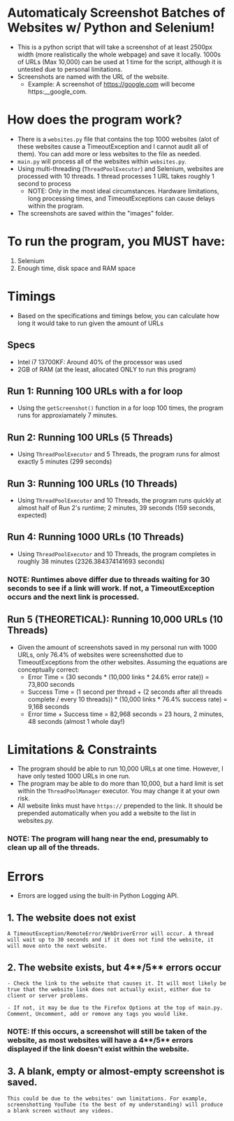 # Automaticaly Screenshot Batches of Websites w/ Python and Selenium!
- This is a python script that will take a screenshot of at least 2500px width (more realistically the whole webpage) and save it locally. 1000s of URLs (Max 10,000) can be used at 1 time for the script, although it is untested due to personal limitations.
- Screenshots are named with the URL of the website.
  - Example: A screenshot of https://google.com will become https:__google_com.

# How does the program work?
- There is a `websites.py` file that contains the top 1000 websites (alot of these websites cause a TimeoutException and I cannot audit all of them). You can add more or less websites to the file as needed.
- `main.py` will process all of the websites within `websites.py`.
- Using multi-threading (`ThreadPoolExecutor`) and Selenium, websites are processed with 10 threads. 1 thread processes 1 URL takes roughly 1 second to process 
  - NOTE: Only in the most ideal circumstances. Hardware limitations, long processing times, and TimeoutExceptions can cause delays within the program.
- The screenshots are saved within the "images" folder.

# To run the program, you MUST have:
1. Selenium
2. Enough time, disk space and RAM space

# Timings 
- Based on the specifications and timings below, you can calculate how long it would take to run given the amount of URLs

## Specs
- Intel i7 13700KF: Around 40% of the processor was used
- 2GB of RAM (at the least, allocated ONLY to run this program)

## Run 1: Running 100 URLs with a for loop
- Using the `getScreenshot()` function in a for loop 100 times, the program runs for approxiamately 7 minutes.

## Run 2: Running 100 URLs (5 Threads)
- Using `ThreadPoolExecutor` and 5 Threads, the program runs for almost exactly 5 minutes (299 seconds)

## Run 3: Running 100 URLs (10 Threads)
- Using `ThreadPoolExecutor` and 10 Threads, the program runs quickly at almost half of Run 2's runtime; 2 minutes, 39 seconds (159 seconds, expected)

## Run 4: Running 1000 URLs (10 Threads)
- Using `ThreadPoolExecutor` and 10 Threads, the program completes in roughly 38 minutes (2326.384374141693 seconds)
### NOTE: Runtimes above differ due to threads waiting for 30 seconds to see if a link will work. If not, a TimeoutException occurs and the next link is processed.

## Run 5 (THEORETICAL): Running 10,000 URLs (10 Threads)
- Given the amount of screenshots saved in my personal run with 1000 URLs, only 76.4% of websites were screenshotted due to TimeoutExceptions from the other websites. Assuming the equations are conceptually correct:
  - Error Time = (30 seconds * (10,000 links * 24.6% error rate)) = 73,800 seconds
  - Success Time = (1 second per thread + (2 seconds after all threads complete / every 10 threads)) * (10,000 links * 76.4% success rate) = 9,168 seconds
  - Error time + Success time = 82,968 seconds = 23 hours, 2 minutes, 48 seconds (almost 1 whole day!)

# Limitations & Constraints
- The program should be able to run 10,000 URLs at one time. However, I have only tested 1000 URLs in one run.
- The program may be able to do more than 10,000, but a hard limit is set within the `ThreadPoolManager` executor. You may change it at your own risk.
- All website links must have `https://` prepended to the link. It should be prepended automatically when you add a website to the list in websites.py.

### NOTE: The program will hang near the end, presumably to clean up all of the threads.

# Errors
- Errors are logged using the built-in Python Logging API.

## 1. The website does not exist
    A TimeoutException/RemoteError/WebDriverError will occur. A thread will wait up to 30 seconds and if it does not find the website, it will move onto the next website.
    
## 2. The website exists, but 4**/5** errors occur
    - Check the link to the website that causes it. It will most likely be true that the website link does not actually exist, either due to client or server problems. 

    - If not, it may be due to the Firefox Options at the top of main.py. Comment, Uncomment, add or remove any tags you would like.

### NOTE: If this occurs, a screenshot will still be taken of the website, as most websites will have a 4**/5** errors displayed if the link doesn't exist within the website.

## 3. A blank, empty or almost-empty screenshot is saved. 
    This could be due to the websites' own limitations. For example, screenshotting YouTube (to the best of my understanding) will produce a blank screen without any videos.
